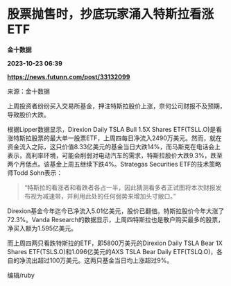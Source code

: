 # 股票抛售时，抄底玩家涌入特斯拉看涨ETF
**金十数据**

**2023-10-23 06:39**

**https://news.futunn.com/post/33132099**

来源：金十数据

上周投资者纷纷买入交易所基金，押注特斯拉股价上涨，奈何公司财报不及预期，导致股价大跌。

根据Lipper数据显示，Direxion Daily TSLA Bull 1.5X Shares ETF(TSLL.O)是看涨特斯拉股票的最大单一股票ETF，上周四每日净流入2490万美元。然而，就在资金流入之际，这只价值8.33亿美元的基金当日大跌14%，而马斯克在电话会上表示，高利率环境，可能会削弱对电动汽车的需求，特斯拉股价大跌9.3%，跌至两个月低点。该基金上周五继续下跌4%。Strategas Securities ETF的技术策略师Todd Sohn表示：

> “特斯拉的看涨者和看跌者各占一半，因此猜测看多者正试图将本次财报发布视为减速带，并利用此处的任何弱势来增加头寸敞口。”

Direxion基金今年迄今已净流入5.01亿美元，股价已翻倍。特斯拉股价今年大涨了72.3%。Vanda Research的数据显示，上周四特斯拉也是散户购买最多的股票，净买入额为1.595亿美元。

而上周四两只看跌特斯拉的ETF，即5800万美元的Direxion Daily TSLA Bear 1X Shares ETF(TSLS.O)和1.096亿美元的AXS TSLA Bear Daily ETF(TSLQ.O)，各自的净流出超过100万美元。这两只基金当日均上涨超过9%。

编辑/ruby